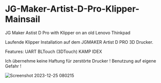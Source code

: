 # JG-Maker-Artist-D-Pro-Klipper-Mainsail
JG Maker Astist D Pro with Klipper  on an old Lenovo Thinkpad 

Laufende Klipper Installation auf dem JGMAKER Artist D PRO 3D Drucker.

Features:
UART
BLTouch (3DTouch)
KAMP
IDEX

Ich übernehme keine Haftung für zerstörte Drucker !
Benutzung auf eigene Gefahr !


![Screenshot 2023-12-25 080215](https://github.com/Martin-Stiller/JG-Maker-Artist-D-Pro-Klipper-Mainsail/assets/49054392/89834999-97d6-40d4-8bba-be7d5c95a060)

